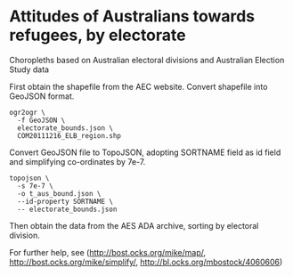 # Attitudes of Australians towards refugees, by electorate
Choropleths based on Australian electoral divisions and Australian Election Study data

First obtain the shapefile from the AEC website.  Convert shapefile into GeoJSON format.
```
ogr2ogr \
  -f GeoJSON \
  electorate_bounds.json \
  COM20111216_ELB_region.shp
```

Convert GeoJSON file to TopoJSON, adopting SORTNAME field as id field and simplifying co-ordinates by 7e-7.
```
topojson \
  -s 7e-7 \
  -o t_aus_bound.json \
  --id-property SORTNAME \
  -- electorate_bounds.json
```
Then obtain the data from the AES ADA archive, sorting by electoral division.

For further help, see (http://bost.ocks.org/mike/map/, http://bost.ocks.org/mike/simplify/, http://bl.ocks.org/mbostock/4060606)
